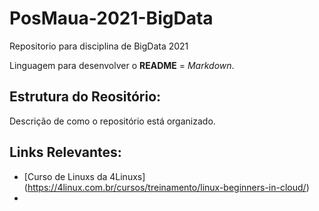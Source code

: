 # PosMaua-2021-BigData
Repositorio para disciplina de BigData 2021

Linguagem para desenvolver o **README** = *Markdown*.

## Estrutura do Reositório: 

Descrição de como o  repositório está organizado.

## Links Relevantes: 

- [Curso de Linuxs da 4Linuxs] (https://4linux.com.br/cursos/treinamento/linux-beginners-in-cloud/)
- 
